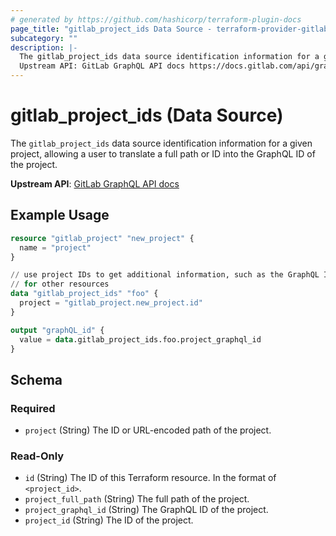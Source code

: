 ```yaml
---
# generated by https://github.com/hashicorp/terraform-plugin-docs
page_title: "gitlab_project_ids Data Source - terraform-provider-gitlab"
subcategory: ""
description: |-
  The gitlab_project_ids data source identification information for a given project, allowing a user to translate a full path or ID into the GraphQL ID of the project.
  Upstream API: GitLab GraphQL API docs https://docs.gitlab.com/api/graphql/reference/#queryproject
---
```


# gitlab_project_ids (Data Source)

The `gitlab_project_ids` data source identification information for a given project, allowing a user to translate a full path or ID into the GraphQL ID of the project.

**Upstream API**: [GitLab GraphQL API docs](https://docs.gitlab.com/api/graphql/reference/#queryproject)

## Example Usage

```terraform
resource "gitlab_project" "new_project" {
  name = "project"
}

// use project IDs to get additional information, such as the GraphQL ID
// for other resources
data "gitlab_project_ids" "foo" {
  project = "gitlab_project.new_project.id"
}

output "graphQL_id" {
  value = data.gitlab_project_ids.foo.project_graphql_id
}
```

<!-- schema generated by tfplugindocs -->
## Schema

### Required

- `project` (String) The ID or URL-encoded path of the project.

### Read-Only

- `id` (String) The ID of this Terraform resource. In the format of `<project_id>`.
- `project_full_path` (String) The full path of the project.
- `project_graphql_id` (String) The GraphQL ID of the project.
- `project_id` (String) The ID of the project.
